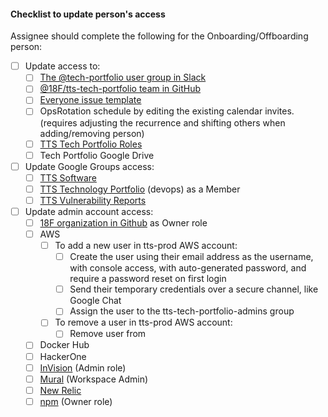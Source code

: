 

#### Checklist to update person's access
Assignee should complete the following for the Onboarding/Offboarding person:
- [ ] Update access to:
  - [ ] [The @tech-portfolio user group in Slack](https://get.slack.help/hc/en-us/articles/212906697-User-Groups#edit-a-user-group)
  - [ ] [@18F/tts-tech-portfolio team in GitHub](https://github.com/orgs/18F/teams/tts-tech-portfolio/members)
  - [ ] [Everyone issue template](https://github.com/18F/tts-tech-portfolio/blob/main/.github/ISSUE_TEMPLATE/everyone.md)
  - [ ] OpsRotation schedule by editing the existing calendar invites. (requires adjusting the recurrence and shifting others when adding/removing person)
  - [ ] [TTS Tech Portfolio Roles](https://github.com/18F/tts-tech-portfolio/blob/main/how_we_work/roles.md)
  - [ ] Tech Portfolio Google Drive
- [ ] Update Google Groups access:
  - [ ] [TTS Software](https://groups.google.com/a/gsa.gov/g/tts-software/members)
  - [ ] [TTS Technology Portfolio](https://groups.google.com/a/gsa.gov/g/devops/members) (devops) as a Member
  - [ ] [TTS Vulnerability Reports](https://groups.google.com/a/gsa.gov/g/tts-vulnerability-reports/members)
- [ ] Update admin account access:
  - [ ] [18F organization in Github](https://github.com/orgs/18F/people) as Owner role
  - [ ] AWS
    - [ ] To add a new user in tts-prod AWS account:
      - [ ] Create the user using their email address as the username, with console access, with auto-generated password, and require a password reset on first login
      - [ ] Send their temporary credentials over a secure channel, like Google Chat
      - [ ] Assign the user to the tts-tech-portfolio-admins group  
    - [ ] To remove a user in tts-prod AWS account:
      - [ ] Remove user from 
  - [ ] Docker Hub
  - [ ] HackerOne
  - [ ] [InVision](https://gsa.invisionapp.com/teams/people/members) (Admin role)
  - [ ] [Mural](https://app.mural.co/t/gsa6/settings/members) (Workspace Admin)
  - [ ] [New Relic](https://account.newrelic.com/accounts/562946/users)
  - [ ] [npm](https://www.npmjs.com/settings/18f/members) (Owner role)
